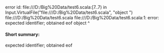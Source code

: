 error id: file:///D:/Big%20Data/test6.scala:[7..7) in Input.VirtualFile("file:///D:/Big%20Data/test6.scala", "object ")
file:///D:/Big%20Data/test6.scala
file:///D:/Big%20Data/test6.scala:1: error: expected identifier; obtained eof
object 
       ^
#### Short summary: 

expected identifier; obtained eof